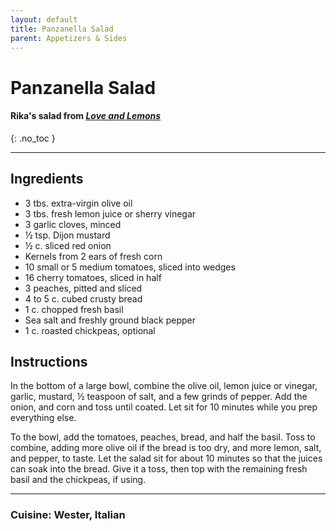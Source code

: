```yaml
---
layout: default
title: Panzanella Salad
parent: Appetizers & Sides
---
```


# Panzanella Salad
#### Rika's salad from <i><a href="https://www.loveandlemons.com/panzanella-salad-with-peaches-and-corn/#wprm-recipe-container-43118" target="_blank">Love and Lemons</a></i>
{: .no_toc }

---

## Ingredients
<ul>
	<li>3 tbs. extra-virgin olive oil</li>
    <li>3 tbs. fresh lemon juice or sherry vinegar</li>
    <li>3 garlic cloves, minced</li>
    <li>½ tsp. Dijon mustard</li>
    <li>½ c. sliced red onion</li>
    <li>Kernels from 2 ears of fresh corn</li>
    <li>10 small or 5 medium tomatoes, sliced into wedges</li>
    <li>16 cherry tomatoes, sliced in half</li>
    <li>3 peaches, pitted and sliced</li>
    <li>4 to 5 c. cubed crusty bread</li>
    <li>1 c. chopped fresh basil</li>
    <li>Sea salt and freshly ground black pepper</li>
    <li>1 c. roasted chickpeas, optional</li>
</ul>

## Instructions
In the bottom of a large bowl, combine the olive oil, lemon juice or vinegar, garlic, mustard, ½ teaspoon of salt, and a few grinds of pepper. Add the onion, and corn and toss until coated. Let sit for 10 minutes while you prep everything else.

To the bowl, add the tomatoes, peaches, bread, and half the basil. Toss to combine, adding more olive oil if the bread is too dry, and more lemon, salt, and pepper, to taste. Let the salad sit for about 10 minutes so that the juices can soak into the bread. Give it a toss, then top with the remaining fresh basil and the chickpeas, if using.

--- 

### Cuisine: Wester, Italian